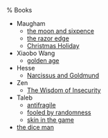 % Books

- Maugham
    - [the moon and sixpence](./the_moon_and_sixpence.md)
    - [the razor edge](./the_razor_edge.md)
    - [Christmas Holiday](./Christmas_Holiday.md)
- Xiaobo Wang
    - [golden age](./golden_age.md)
- Hesse
    - [Narcissus and Goldmund](./Narcissus_and_Goldmund.md)
- Zen
    - [The Wisdom of Insecurity](./The_Wisdom_of_Insecurity.md)
- Taleb
    - [antifragile](./antifragile.md)
    - [fooled by randomness](./fooled_by_randomness.md)
    - [skin in the game](./skin_in_the_game.md)
- [the dice man](./the_dice_man.md)
